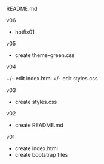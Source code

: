 README.md

v06

+   hotfix01

v05

+   create theme-green.css

v04

+/-   edit index.html
+/-   edit styles.css

v03

+   create styles.css

v02

+   create README.md

v01

+   create index.html
+   create bootstrap files